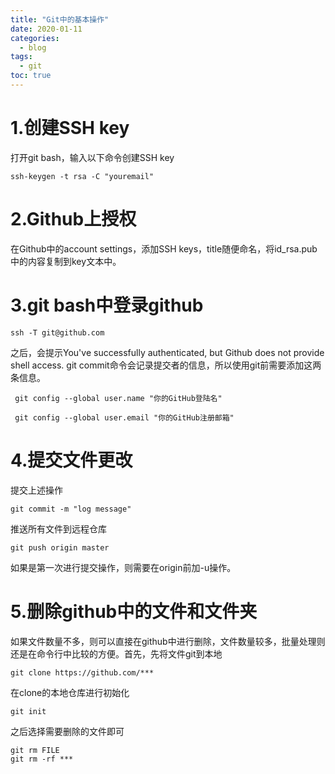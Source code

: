 ```yaml
---
title: "Git中的基本操作"
date: 2020-01-11
categories:
  - blog
tags:
  - git
toc: true
---
```

 
# 1.创建SSH key
打开git bash，输入以下命令创建SSH key
```
ssh-keygen -t rsa -C "youremail"
```
# 2.Github上授权
在Github中的account settings，添加SSH keys，title随便命名，将id_rsa.pub中的内容复制到key文本中。

# 3.git bash中登录github
```
ssh -T git@github.com
```
之后，会提示You've successfully authenticated, but Github does not provide shell access.
git commit命令会记录提交者的信息，所以使用git前需要添加这两条信息。
```
 git config --global user.name "你的GitHub登陆名"

 git config --global user.email "你的GitHub注册邮箱" 
```
# 4.提交文件更改
提交上述操作
```
git commit -m "log message"
```
推送所有文件到远程仓库
```
git push origin master
```
如果是第一次进行提交操作，则需要在origin前加-u操作。
# 5.删除github中的文件和文件夹
如果文件数量不多，则可以直接在github中进行删除，文件数量较多，批量处理则还是在命令行中比较的方便。首先，先将文件git到本地
```
git clone https://github.com/***
```
在clone的本地仓库进行初始化
```
git init
```
之后选择需要删除的文件即可
```
git rm FILE
git rm -rf ***
```

